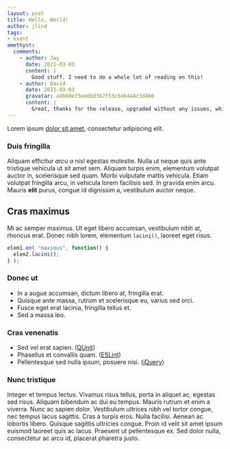```yaml
---
layout: post
title: Hello, World!
author: jlind
tags:
- event
amethyst:
  comments:
    - author: Jay
      date: 2021-03-03
      content: |
        Good stuff. I need to do a whole lot of reading on this!
    - author: David
      date: 2021-03-03
      gravatar: a4b69ef5ee0bd367f53c6e64a4c3d4b6
      content: |
        Great, thanks for the release, upgraded without any issues, which is one of the many advantages of jQuery.
---
```


Lorem ipsum [dolor sit amet](https://en.wikipedia.org/wiki/Lorem_ipsum), consectetur adipiscing elit.

### Duis fringilla

Aliquam efficitur _arcu a nisl_ egestas molestie. Nulla ut neque quis ante tristique vehicula ut sit amet sem. Aliquam turpis enim, elementum volutpat auctor in, scelerisque sed quam. Morbi vulputate mattis vehicula. Etiam volutpat fringilla arcu, in vehicula lorem facilisis sed. In gravida enim arcu. Mauris **elit** purus, congue id dignissim a, vestibulum auctor neque.

## Cras maximus

Mi ac semper maximus. Ut eget libero accumsan, vestibulum nibh at, rhoncus erat. Donec nibh lorem, elementum  `lacini()`, laoreet eget risus.

```js
elem1.on( "maximus", function() {
  elem2.lacini();
} );
```

### Donec ut

* In a augue accumsan, dictum libero at, fringilla erat.
* Quisque ante massa, rutrum et scelerisque eu, varius sed orci.
* Fusce eget erat lacinia, fringilla tellus et.
* Sed a massa leo.

### Cras venenatis

* Sed vel erat sapien. ([QUnit](https://qunitjs.com/))
* Phasellus et convallis quam.  ([ESLint](https://eslint.org/))
* Pellentesque sed nulla ipsum, posuere nisi. ([jQuery](https://jquery.com/))

### Nunc tristique

Integer et tempus lectus. Vivamus risus tellus, porta in aliquet ac, egestas sed risus. Aliquam bibendum ac dui eu tempus. Mauris rutrum et enim a viverra. Nunc ac sapien dolor. Vestibulum ultrices nibh vel tortor congue, nec tempus lacus sagittis. Cras a turpis eros. Nulla facilisi. Aenean ac lobortis libero. Quisque sagittis ultricies congue. Proin id velit sit amet ipsum euismod laoreet quis ac lacus. Praesent ut pellentesque ex. Sed dolor nulla, consectetur ac arcu id, placerat pharetra justo.
